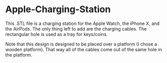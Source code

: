 # Apple-Charging-Station

This .STL file is a charging station for the Apple Watch, the iPhone X, and the AirPods. The only thing left to add are the charging cables. The rectangular hole is used as a tray for keys/coins.

Note that this design is designed to be placed over a platform (I chose a wooden platform). That way all of the cables come out of the same hole in the platform.
